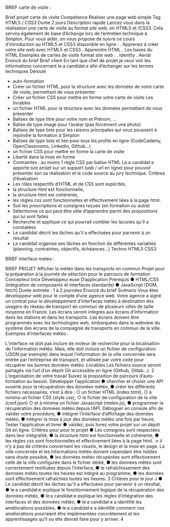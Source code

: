 BRIEF carte de visite :

Brief projet carte de visite
Compétence
Réaliser une page web simple
Tag
HTML5 / CSS3
Durée
2 jours
Description rapide
Lancez vous dans la réalisation une carte de visite au format site web, en HTML5 et /CSS3.
Cela servira également de base d’échange lors de l’entretien technique à Simplon.
Pour vous aider, on vous propose de suivre ce cours d’introduction au HTML5 et CSS3
disponible en ligne :
. Apprenez à créer votre site web avec HTML5 et CSS3
. Apprendre HTML
. Les bases du HTML
Exemples de cartes de visite format site web :
. Identity
. Aerial
Énoncé du brief
Brief client
En tant que chef de projet je veux voir les informations concernant le.a candidat.e afin
d’échanger sur les termes techniques
Déroulé
- auto-formation
- Créer un fichier HTML pour la structure avec les données de votre carte de visite,
permettant de vous présenter
- Créer un fichier CSS pour mettre en forme votre carte de visite
Les livrables
- un fichier HTML pour la structure avec les données permettant de vous présenter
- Balises de type titre pour votre nom et Prénom, …
- Balise de type image pour l’avatar (pas forcément une photo)
- Balises de type liste pour les raisons principales qui vous poussent à
rejoindre la formation à Simplon
- Balises de type liste et lien pour tous les profils en ligne (CodeCademy,
OpenClassrooms, Linkedin, Github…)
- un fichier CSS pour mettre en forme la carte de visite
- Liberté dans la mise en forme
- Contraintes : au moins 1 règle CSS par balise HTML
Le.a candidat.e apporte son projet sur un support (usb / url en ligne) pour pouvoir
présenter son sa réalisation et le code source au jury technique.
Critères d’évaluation
- Les rôles respectifs d’HTML et de CSS sont explicités,
- la structure html est fonctionnelle,
- la structure html est cohérente,
- les règles css sont fonctionnelles et effectivement liées à la page html.
- Suit les prescriptions et consignes reçues (en formation ou autre)
- Sélectionne ce qui peut être utile d’apprendre parmi des
propositions qui lui sont faites
- Recherche et applique ce qui pourrait combler les lacunes qu’il a constatées
- Le candidat décrit les tâches qu'il a effectuées pour parvenir à un résultat
- Le candidat organise ses tâches en fonction de différentes variables (planning, contraintes,
objectifs, échéances...)
Techno
HTML5
CSS3



BRIEF interface meteo :

BRIEF PROJET
Afficher la météo dans les transports en
commun
Projet pour la préparation à la journée de sélection pour le parcours de formation
Concepteur.trice Développeur.euse D’application
Prérequis
● HTML/CSS (intégration de composants et interfaces standards)
● JavaScript (DOM, fetch)
Durée estimée : 1 à 2 journées
Énoncé du brief
Scénario
Vous êtes développeur web pour le compte d’une agence web. Votre agence a signé un
contrat pour le développement d’interfaces météo à destination des usagers du réseau de
transport en commun de plusieurs villes de taille moyenne en France. Les écrans seront
intégrés aux écrans d’information dans les stations et dans les transports.
Les écrans doivent être programmés avec les technologies web, embarquées dans la webview
du système des écrans de la compagnie de transports en commun de la ville.
Exemples d’interfaces météo :

L’interface ne doit pas inclure de moteur de recherche pour la localisation de l’information
météo.
Mais, elle doit inclure un fichier de configuration (JSON par exemple) dans lequel l’information
de la ville concernée sera entrée par l’entreprise de transport, et utilisée par votre code pour
récupérer les bonnes données météo.
Livrables
Les fichiers source seront partagés via l’url d’un dépôt Git accessible en ligne (Github, Gitlab…).
2
L’organisation de votre travail
Suivez la proposition de parcours d’auto-formation au besoin.
Développer l’application
● chercher et choisir une API ouverte pour la récupération des données météo,
● créer les différents fichiers nécessaires, c’est à dire :
○ un fichier HTML (index.html),
○ à minima un fichier CSS (style.css),
○ le fichier de configuration de la ville (conf.json)
○ et à minima un fichier Javascript (meteo.js),
● programmer la récupération des données météo depuis l’API. Déboguer en console
afin de valider votre procédure,
● intégrer l’interface d’affichage des données météo,
● intégrer la mise à jour des données météo une fois par heure,
Tester l’application et livrer
● validez, puis livrez votre projet sur un dépôt Git en ligne.
Critères pour pour le projet
● Les consignes sont respectées dans leur intégralité,
● la structure html est fonctionnelle et cohérente,
● les règles css sont fonctionnelles et effectivement liées à la page html.
→ il n’y a pas de critères concernant les visuels, le design et la mise en page. La ville
concernée et les informations météo doivent cependant être lisibles sans doute
possible,
● les données météo récupérées sont effectivement celle de la ville configurée dans le
fichier dédié,
● les données météo sont correctement restituées depuis l’interface,
● le rafraîchissement des données météo toutes les heures est intégré au programme,
● les données sont effectivement rafraîchies toutes les heures.
3
Critères pour le jour J
● Le candidat décrit les tâches qu'il a effectuées pour parvenir à un résultat,
● le⸱a candidat⸱e explique le fonctionnement logique de la récupération des données
météo,
● le⸱a candidat⸱e explique les règles d’intégration des interfaces et des données météo,
● le⸱a candidat⸱e a identifié les améliorations possibles,
● le⸱a candidat⸱e a identifié comment ces améliorations pourraient être implémentées
concrètement et les apprentissages qu’il ou elle devrait faire pour y arriver.
4
